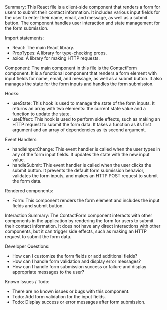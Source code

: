 Summary:
This React file is a client-side component that renders a form for users to submit their contact information. It includes various input fields for the user to enter their name, email, and message, as well as a submit button. The component handles user interaction and state management for the form submission.

Import statements:
- React: The main React library.
- PropTypes: A library for type-checking props.
- axios: A library for making HTTP requests.

Component:
The main component in this file is the ContactForm component. It is a functional component that renders a form element with input fields for name, email, and message, as well as a submit button. It also manages the state for the form inputs and handles the form submission.

Hooks:
- useState: This hook is used to manage the state of the form inputs. It returns an array with two elements: the current state value and a function to update the state.
- useEffect: This hook is used to perform side effects, such as making an HTTP request to submit the form data. It takes a function as its first argument and an array of dependencies as its second argument.

Event Handlers:
- handleInputChange: This event handler is called when the user types in any of the form input fields. It updates the state with the new input value.
- handleSubmit: This event handler is called when the user clicks the submit button. It prevents the default form submission behavior, validates the form inputs, and makes an HTTP POST request to submit the form data.

Rendered components:
- Form: This component renders the form element and includes the input fields and submit button.

Interaction Summary:
The ContactForm component interacts with other components in the application by rendering the form for users to submit their contact information. It does not have any direct interactions with other components, but it can trigger side effects, such as making an HTTP request to submit the form data.

Developer Questions:
- How can I customize the form fields or add additional fields?
- How can I handle form validation and display error messages?
- How can I handle form submission success or failure and display appropriate messages to the user?

Known Issues / Todo:
- There are no known issues or bugs with this component.
- Todo: Add form validation for the input fields.
- Todo: Display success or error messages after form submission.